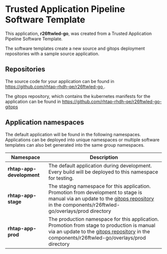 # Trusted Application Pipeline Software Template

This application, **r26ftwled-go**, was created from a Trusted Application Pipeline Software Template.

The software templates create a new source and gitops deployment repositories with a sample source application. 

## Repositories

The source code for your application can be found in [https://github.com/rhtap-rhdh-qe/r26ftwled-go ](https://github.com/rhtap-rhdh-qe/r26ftwled-go ).
 
The gitops repository, which contains the kubernetes manifests for the application can be found in 
[https://github.com/rhtap-rhdh-qe/r26ftwled-go-gitops ](https://github.com/rhtap-rhdh-qe/r26ftwled-go-gitops ) 

## Application namespaces 

The default application will be found in the following namespaces. Applications can be deployed into unique namespaces or multiple software templates can also bet generated into the same group namespaces.  

|  Namespace   |  Description   |  
| -------- | -------- |   
| **rhtap-app-development** | The default application during development. Every build will be deployed to this namespace for testing. | 
| **rhtap-app-stage** | The staging namespace for this application. Promotion from development to stage is manual via an update to the [gitops repository](https://github.com/rhtap-rhdh-qe/r26ftwled-go-gitops ) in the components/r26ftwled-go/overlays/prod directory |  
| **rhtap-app-prod** | The production namespace for this application. Promotion from stage to production is manual via an update to the [gitops repository](https://github.com/rhtap-rhdh-qe/r26ftwled-go-gitops ) in the components/r26ftwled-go/overlays/prod directory | 